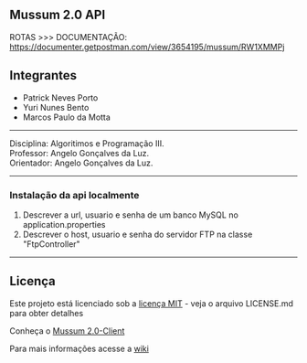 ## Mussum 2.0 API

ROTAS >>> DOCUMENTAÇÃO: https://documenter.getpostman.com/view/3654195/mussum/RW1XMMPj

## Integrantes  
* Patrick Neves Porto 
* Yuri Nunes Bento
* Marcos Paulo da Motta 



***

 Disciplina: Algoritimos e Programação III.  
 Professor: Angelo Gonçalves da Luz.   
 Orientador: Angelo Gonçalves da Luz.    
 
***

### Instalação da api localmente

1. Descrever a url, usuario e senha de um banco MySQL no application.properties
2. Descrever o host, usuario e senha do servidor FTP na classe "FtpController"

***

## Licença 

Este projeto está licenciado sob a [licença MIT](https://github.com/yurinb/Mussum_2.0-API/blob/master/LICENSE) - veja o arquivo LICENSE.md para obter detalhes

Conheça o [Mussum 2.0-Client](https://github.com/tricknp/mussum-2.0-Client)

Para mais informações acesse a [wiki](https://github.com/yurinb/Mussum_2.0-API/wiki)

